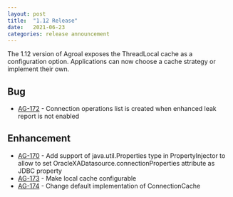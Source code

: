 ```yaml
---
layout: post
title:  "1.12 Release"
date:   2021-06-23
categories: release announcement
---
```


The 1.12 version of Agroal exposes the ThreadLocal cache as a configuration option. Applications can now choose a cache strategy or implement their own.

## Bug
* [AG-172](https://issues.jboss.org/browse/AG-172) - Connection operations list is created when enhanced leak report is not enabled

## Enhancement
* [AG-170](https://issues.jboss.org/browse/AG-170) - Add support of java.util.Properties type in PropertyInjector to allow to set OracleXADatasource.connectionProperties attribute as JDBC property
* [AG-173](https://issues.jboss.org/browse/AG-173) - Make local cache configurable
* [AG-174](https://issues.jboss.org/browse/AG-174) - Change default implementation of ConnectionCache